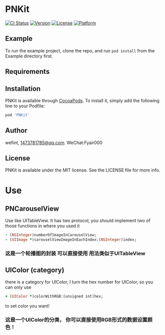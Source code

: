 # PNKit

[![CI Status](https://img.shields.io/travis/wefint/PNKit.svg?style=flat)](https://travis-ci.org/wefint/PNKit)
[![Version](https://img.shields.io/cocoapods/v/PNKit.svg?style=flat)](https://cocoapods.org/pods/PNKit)
[![License](https://img.shields.io/cocoapods/l/PNKit.svg?style=flat)](https://cocoapods.org/pods/PNKit)
[![Platform](https://img.shields.io/cocoapods/p/PNKit.svg?style=flat)](https://cocoapods.org/pods/PNKit)

## Example

To run the example project, clone the repo, and run `pod install` from the Example directory first.

## Requirements

## Installation

PNKit is available through [CocoaPods](https://cocoapods.org). To install
it, simply add the following line to your Podfile:

```ruby
pod 'PNKit'
```

## Author

wefint, 1473781785@qq.com. WeChat:Fyair000

## License

PNKit is available under the MIT license. See the LICENSE file for more info.

# Use
## PNCarouselView
Use like UITableView.
It has two protocol, you should implement two of those functions in where you used it

```ruby
- (NSInteger)numberOfImageInCarouselView;
- (UIImage *)carouselViewImageInEachIndex:(NSInteger)index;
```

### 这是一个轮播图的封装 可以直接使用 用法类似于UITableView

## UIColor (category)

there is a category for UIColor, I turn the hex number for UIColor, so you can only use 
```ruby
+ (UIColor *)colorWithRGB:(unsigned int)hex;
```
to set color you want!
### 这是一个UIColor的分类， 你可以直接使用RGB形式的数据设置颜色！
